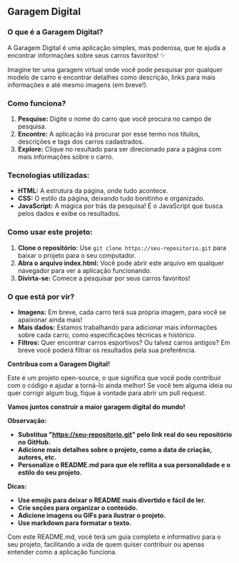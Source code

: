 ## **Garagem Digital** 

### **O que é a Garagem Digital?**

A Garagem Digital é uma aplicação simples, mas poderosa, que te ajuda a encontrar informações sobre seus carros favoritos! ✨

Imagine ter uma garagem virtual onde você pode pesquisar por qualquer modelo de carro e encontrar detalhes como descrição, links para mais informações e até mesmo imagens (em breve!). 

### **Como funciona?**

1. **Pesquise:** Digite o nome do carro que você procura no campo de pesquisa.
2. **Encontre:** A aplicação irá procurar por esse termo nos títulos, descrições e tags dos carros cadastrados.
3. **Explore:** Clique no resultado para ser direcionado para a página com mais informações sobre o carro.

### **Tecnologias utilizadas:**

* **HTML:** A estrutura da página, onde tudo acontece.
* **CSS:** O estilo da página, deixando tudo bonitinho e organizado.
* **JavaScript:** A mágica por trás da pesquisa! É o JavaScript que busca pelos dados e exibe os resultados.

### **Como usar este projeto:**

1. **Clone o repositório:** Use `git clone https://seu-repositorio.git` para baixar o projeto para o seu computador.
2. **Abra o arquivo index.html:** Você pode abrir este arquivo em qualquer navegador para ver a aplicação funcionando.
3. **Divirta-se:** Comece a pesquisar por seus carros favoritos!

### **O que está por vir?**

* **Imagens:** Em breve, cada carro terá sua própria imagem, para você se apaixonar ainda mais!
* **Mais dados:** Estamos trabalhando para adicionar mais informações sobre cada carro, como especificações técnicas e histórico.
* **Filtros:** Quer encontrar carros esportivos? Ou talvez carros antigos? Em breve você poderá filtrar os resultados pela sua preferência.

**Contribua com a Garagem Digital!**

Este é um projeto open-source, o que significa que você pode contribuir com o código e ajudar a torná-lo ainda melhor! Se você tem alguma ideia ou quer corrigir algum bug, fique à vontade para abrir um pull request.

**Vamos juntos construir a maior garagem digital do mundo!** 

**Observação:**

* **Substitua "https://seu-repositorio.git" pelo link real do seu repositório no GitHub.**
* **Adicione mais detalhes sobre o projeto, como a data de criação, autores, etc.**
* **Personalize o README.md para que ele reflita a sua personalidade e o estilo do seu projeto.**

**Dicas:**

* **Use emojis para deixar o README mais divertido e fácil de ler.**
* **Crie seções para organizar o conteúdo.**
* **Adicione imagens ou GIFs para ilustrar o projeto.**
* **Use markdown para formatar o texto.**

Com este README.md, você terá um guia completo e informativo para o seu projeto, facilitando a vida de quem quiser contribuir ou apenas entender como a aplicação funciona.
